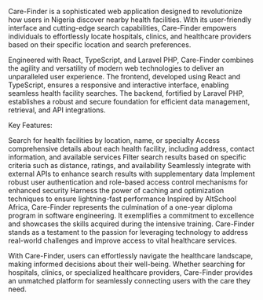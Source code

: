 Care-Finder is a sophisticated web application designed to revolutionize how users in Nigeria discover nearby health facilities. With its user-friendly interface and cutting-edge search capabilities, Care-Finder empowers individuals to effortlessly locate hospitals, clinics, and healthcare providers based on their specific location and search preferences.

Engineered with React, TypeScript, and Laravel PHP, Care-Finder combines the agility and versatility of modern web technologies to deliver an unparalleled user experience. The frontend, developed using React and TypeScript, ensures a responsive and interactive interface, enabling seamless health facility searches. The backend, fortified by Laravel PHP, establishes a robust and secure foundation for efficient data management, retrieval, and API integrations.

Key Features:

Search for health facilities by location, name, or specialty
Access comprehensive details about each health facility, including address, contact information, and available services
Filter search results based on specific criteria such as distance, ratings, and availability
Seamlessly integrate with external APIs to enhance search results with supplementary data
Implement robust user authentication and role-based access control mechanisms for enhanced security
Harness the power of caching and optimization techniques to ensure lightning-fast performance
Inspired by AltSchool Africa, Care-Finder represents the culmination of a one-year diploma program in software engineering. It exemplifies a commitment to excellence and showcases the skills acquired during the intensive training. Care-Finder stands as a testament to the passion for leveraging technology to address real-world challenges and improve access to vital healthcare services.

With Care-Finder, users can effortlessly navigate the healthcare landscape, making informed decisions about their well-being. Whether searching for hospitals, clinics, or specialized healthcare providers, Care-Finder provides an unmatched platform for seamlessly connecting users with the care they need.
